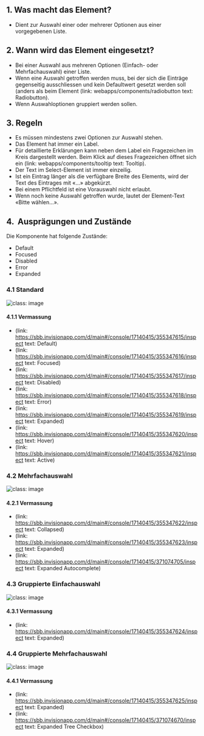 ## 1. Was macht das Element? 
* Dient zur Auswahl einer oder mehrerer Optionen aus einer vorgegebenen Liste.

## 2. Wann wird das Element eingesetzt?
* Bei einer Auswahl aus mehreren Optionen (Einfach- oder Mehrfachauswahl) einer Liste.
* Wenn eine Auswahl getroffen werden muss, bei der sich die Einträge gegenseitig ausschliessen und kein Defaultwert gesetzt werden soll (anders als beim Element (link: webapps/components/radiobutton text: Radiobutton).
* Wenn Auswahloptionen gruppiert werden sollen.

## 3. Regeln
* Es müssen mindestens zwei Optionen zur Auswahl stehen.
* Das Element hat immer ein Label.
* Für detaillierte Erklärungen kann neben dem Label ein Fragezeichen im Kreis dargestellt werden. Beim Klick auf dieses Fragezeichen öffnet sich ein (link: webapps/components/tooltip text: Tooltip).
* Der Text im Select-Element ist immer einzeilig.
* Ist ein Eintrag länger als die verfügbare Breite des Elements, wird der Text des Eintrages mit «...» abgekürzt.
* Bei einem Pflichtfeld ist eine Vorauswahl nicht erlaubt.
* Wenn noch keine Auswahl getroffen wurde, lautet der Element-Text «Bitte wählen...».

## 4.  Ausprägungen und Zustände
Die Komponente hat folgende Zustände:
- Default
- Focused
- Disabled
- Error
- Expanded

### 4.1 Standard
![](https://raw.githubusercontent.com/sbb-design-systems/sbb-design-system/master/webapp/components/select/images/select_default.png 'class: image')


#### 4.1.1 Vermassung
* (link: https://sbb.invisionapp.com/d/main#/console/17140415/355347615/inspect text: Default)
* (link: https://sbb.invisionapp.com/d/main#/console/17140415/355347616/inspect text: Focused)
* (link: https://sbb.invisionapp.com/d/main#/console/17140415/355347617/inspect text: Disabled)
* (link: https://sbb.invisionapp.com/d/main#/console/17140415/355347618/inspect text: Error)
* (link: https://sbb.invisionapp.com/d/main#/console/17140415/355347619/inspect text: Expanded)
* (link: https://sbb.invisionapp.com/d/main#/console/17140415/355347620/inspect text: Hover)
* (link: https://sbb.invisionapp.com/d/main#/console/17140415/355347621/inspect text: Active)

### 4.2 Mehrfachauswahl 
![](https://raw.githubusercontent.com/sbb-design-systems/sbb-design-system/master/webapp/components/select/images/select_multi.png 'class: image')


#### 4.2.1 Vermassung
* (link: https://sbb.invisionapp.com/d/main#/console/17140415/355347622/inspect text: Collapsed)
* (link: https://sbb.invisionapp.com/d/main#/console/17140415/355347623/inspect text: Expanded)
* (link: https://sbb.invisionapp.com/d/main#/console/17140415/371074705/inspect text: Expanded Autocomplete)

### 4.3 Gruppierte Einfachauswahl
![](https://raw.githubusercontent.com/sbb-design-systems/sbb-design-system/master/webapp/components/select/images/select_grouped_single.png 'class: image')


#### 4.3.1 Vermassung
* (link: https://sbb.invisionapp.com/d/main#/console/17140415/355347624/inspect text: Expanded)

### 4.4 Gruppierte Mehrfachauswahl
![](https://raw.githubusercontent.com/sbb-design-systems/sbb-design-system/master/webapp/components/select/images/select_grouped_multi.png 'class: image')


#### 4.4.1 Vermassung
* (link: https://sbb.invisionapp.com/d/main#/console/17140415/355347625/inspect text: Expanded)
*  (link: https://sbb.invisionapp.com/d/main#/console/17140415/371074670/inspect text: Expanded Tree Checkbox)